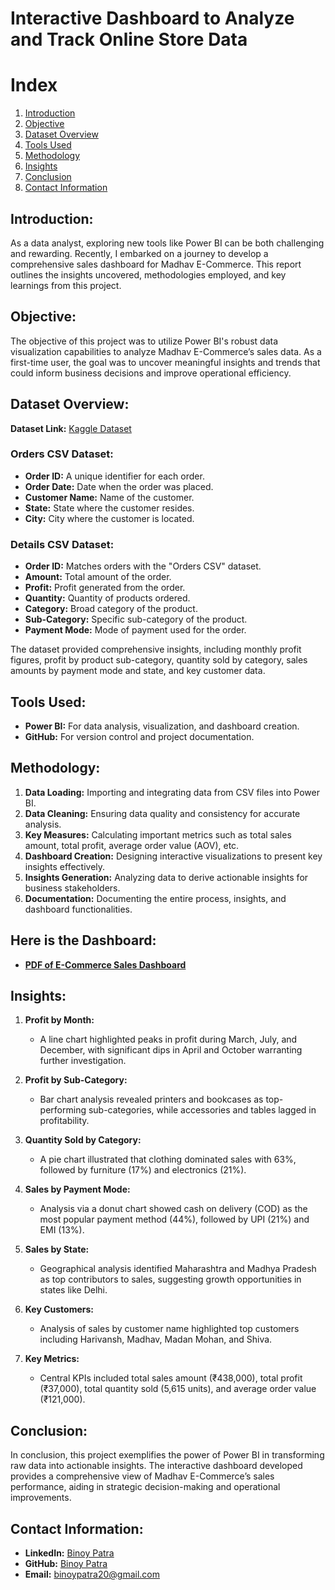 # Interactive Dashboard to Analyze and Track Online Store Data

# Index

1. [Introduction](#introduction)
2. [Objective](#objective)
3. [Dataset Overview](#dataset-overview)
4. [Tools Used](#tools-used)
5. [Methodology](#methodology)
6. [Insights](#insights)
7. [Conclusion](#conclusion)
8. [Contact Information](#contact-information)

## Introduction:
As a data analyst, exploring new tools like Power BI can be both challenging and rewarding. Recently, I embarked on a journey to develop a comprehensive sales dashboard for Madhav E-Commerce. This report outlines the insights uncovered, methodologies employed, and key learnings from this project.

## Objective:
The objective of this project was to utilize Power BI's robust data visualization capabilities to analyze Madhav E-Commerce’s sales data. As a first-time user, the goal was to uncover meaningful insights and trends that could inform business decisions and improve operational efficiency.

## Dataset Overview:
**Dataset Link:** [Kaggle Dataset](https://www.kaggle.com/datasets/mohammadkaiftahir/madhav-store-dataset)

### Orders CSV Dataset:
- **Order ID:** A unique identifier for each order.
- **Order Date:** Date when the order was placed.
- **Customer Name:** Name of the customer.
- **State:** State where the customer resides.
- **City:** City where the customer is located.

### Details CSV Dataset:
- **Order ID:** Matches orders with the "Orders CSV" dataset.
- **Amount:** Total amount of the order.
- **Profit:** Profit generated from the order.
- **Quantity:** Quantity of products ordered.
- **Category:** Broad category of the product.
- **Sub-Category:** Specific sub-category of the product.
- **Payment Mode:** Mode of payment used for the order.

The dataset provided comprehensive insights, including monthly profit figures, profit by product sub-category, quantity sold by category, sales amounts by payment mode and state, and key customer data.

## Tools Used:
- **Power BI:** For data analysis, visualization, and dashboard creation.
- **GitHub:** For version control and project documentation.

## Methodology:
1. **Data Loading:** Importing and integrating data from CSV files into Power BI.
2. **Data Cleaning:** Ensuring data quality and consistency for accurate analysis.
3. **Key Measures:** Calculating important metrics such as total sales amount, total profit, average order value (AOV), etc.
4. **Dashboard Creation:** Designing interactive visualizations to present key insights effectively.
5. **Insights Generation:** Analyzing data to derive actionable insights for business stakeholders.
6. **Documentation:** Documenting the entire process, insights, and dashboard functionalities.

## Here is the Dashboard: 
- **[PDF of E-Commerce Sales Dashboard](https://github.com/binoy-patra/E-Commerce-Sales-Analysis-Dashboard/blob/main/Madhav%20E-Commerce%20Sales%20Dashboard.pdf)**
## Insights:
1. **Profit by Month:**
   - A line chart highlighted peaks in profit during March, July, and December, with significant dips in April and October warranting further investigation.

2. **Profit by Sub-Category:**
   - Bar chart analysis revealed printers and bookcases as top-performing sub-categories, while accessories and tables lagged in profitability.

3. **Quantity Sold by Category:**
   - A pie chart illustrated that clothing dominated sales with 63%, followed by furniture (17%) and electronics (21%).

4. **Sales by Payment Mode:**
   - Analysis via a donut chart showed cash on delivery (COD) as the most popular payment method (44%), followed by UPI (21%) and EMI (13%).

5. **Sales by State:**
   - Geographical analysis identified Maharashtra and Madhya Pradesh as top contributors to sales, suggesting growth opportunities in states like Delhi.

6. **Key Customers:**
   - Analysis of sales by customer name highlighted top customers including Harivansh, Madhav, Madan Mohan, and Shiva.

7. **Key Metrics:**
   - Central KPIs included total sales amount (₹438,000), total profit (₹37,000), total quantity sold (5,615 units), and average order value (₹121,000).

## Conclusion:
In conclusion, this project exemplifies the power of Power BI in transforming raw data into actionable insights. The interactive dashboard developed provides a comprehensive view of Madhav E-Commerce’s sales performance, aiding in strategic decision-making and operational improvements.

## Contact Information:
- **LinkedIn:** [Binoy Patra](https://www.linkedin.com/in/binoy-patra-b9277b1b2?utm_source=share&utm_campaign=share_via&utm_content=profile&utm_medium=android_app)
- **GitHub:** [Binoy Patra](https://github.com/binoy-patra)
- **Email:** binoypatra20@gmail.com
